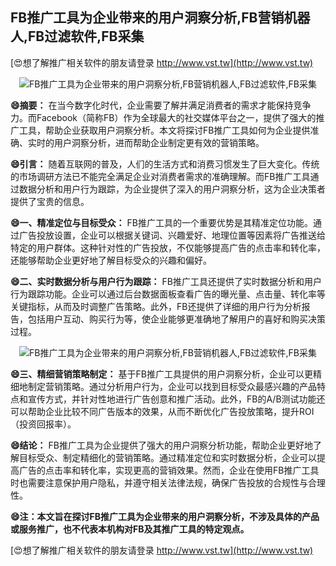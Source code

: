 ## **FB推广工具为企业带来的用户洞察分析,FB营销机器人,FB过滤软件,FB采集**

[😍想了解推广相关软件的朋友请登录 http://www.vst.tw](http://www.vst.tw)

 <center><img src="https://vst.tw/MP4/tuiguang/png/4.png" alt="FB推广工具为企业带来的用户洞察分析,FB营销机器人,FB过滤软件,FB采集"></center>

**😄摘要：**
在当今数字化时代，企业需要了解并满足消费者的需求才能保持竞争力。而Facebook（简称FB）作为全球最大的社交媒体平台之一，提供了强大的推广工具，帮助企业获取用户洞察分析。本文将探讨FB推广工具如何为企业提供准确、实时的用户洞察分析，进而帮助企业制定更有效的营销策略。

**😄引言：**
随着互联网的普及，人们的生活方式和消费习惯发生了巨大变化。传统的市场调研方法已不能完全满足企业对消费者需求的准确理解。而FB推广工具通过数据分析和用户行为跟踪，为企业提供了深入的用户洞察分析，这为企业决策者提供了宝贵的信息。

**😄一、精准定位与目标受众：**
FB推广工具的一个重要优势是其精准定位功能。通过广告投放设置，企业可以根据关键词、兴趣爱好、地理位置等因素将广告推送给特定的用户群体。这种针对性的广告投放，不仅能够提高广告的点击率和转化率，还能够帮助企业更好地了解目标受众的兴趣和偏好。

**😄二、实时数据分析与用户行为跟踪：**
FB推广工具还提供了实时数据分析和用户行为跟踪功能。企业可以通过后台数据面板查看广告的曝光量、点击量、转化率等关键指标，从而及时调整广告策略。此外，FB还提供了详细的用户行为分析报告，包括用户互动、购买行为等，使企业能够更准确地了解用户的喜好和购买决策过程。

 <center><img src="https://vst.tw/MP4/tuiguang/png/1.png" alt="FB推广工具为企业带来的用户洞察分析,FB营销机器人,FB过滤软件,FB采集"></center>

**😄三、精细营销策略制定：**
基于FB推广工具提供的用户洞察分析，企业可以更精细地制定营销策略。通过分析用户行为，企业可以找到目标受众最感兴趣的产品特点和宣传方式，并针对性地进行广告创意和推广活动。此外，FB的A/B测试功能还可以帮助企业比较不同广告版本的效果，从而不断优化广告投放策略，提升ROI（投资回报率）。

**😄结论：**
FB推广工具为企业提供了强大的用户洞察分析功能，帮助企业更好地了解目标受众、制定精细化的营销策略。通过精准定位和实时数据分析，企业可以提高广告的点击率和转化率，实现更高的营销效果。然而，企业在使用FB推广工具时也需要注意保护用户隐私，并遵守相关法律法规，确保广告投放的合规性与合理性。

**😄注：本文旨在探讨FB推广工具为企业带来的用户洞察分析，不涉及具体的产品或服务推广，也不代表本机构对FB及其推广工具的特定观点。**

[😍想了解推广相关软件的朋友请登录 http://www.vst.tw](http://www.vst.tw)



